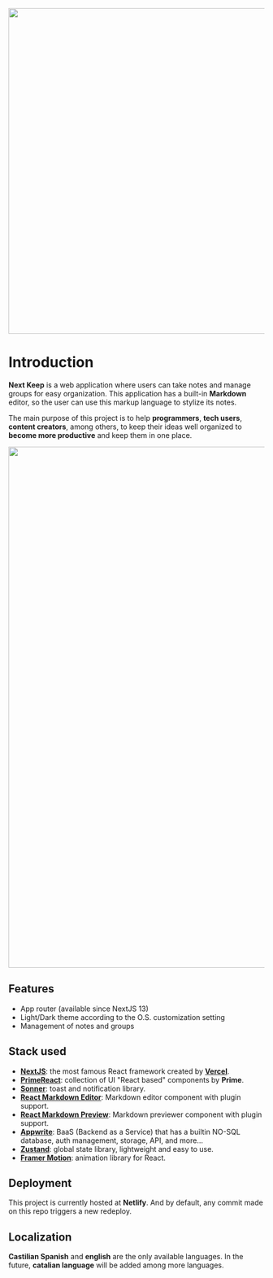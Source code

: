<p align="center"><img src="https://next-keep.netlify.app/NextKeepText.svg" width=640 /></p>

# Introduction
**Next Keep** is a web application where users can take notes and manage groups for easy organization. This application has a built-in **Markdown** editor, so the user can use this markup language to stylize its notes.

The main purpose of this project is to help **programmers**, **tech users**, **content creators**, among others, to keep their ideas well organized to **become more productive** and keep them in one place.

<p align="center"><img src="https://next-keep.netlify.app/mockup.webp" width=1024 /></p>

## Features
+ App router (available since NextJS 13)
+ Light/Dark theme according to the O.S. customization setting
+ Management of notes and groups

## Stack used
+ [**NextJS**](https://www.nextjs.org): the most famous React framework created by [**Vercel**](https://www.vercel.com).
+ [**PrimeReact**](https://primereact.org): collection of UI "React based" components by **Prime**.
+ [**Sonner**](https://sonner.emilkowal.ski/): toast and notification library.
+ [**React Markdown Editor**](https://uiwjs.github.io/react-markdown-editor/): Markdown editor component with plugin support.
+ [**React Markdown Preview**](https://uiwjs.github.io/react-markdown-preview/): Markdown previewer component with plugin support.
+ [**Appwrite**](https://appwrite.io): BaaS (Backend as a Service) that has a builtin NO-SQL database, auth management, storage, API, and more...
+ [**Zustand**](https://zustand.docs.pmnd.rs/getting-started/introduction): global state library, lightweight and easy to use.
+ [**Framer Motion**](https://www.framer.com/motion): animation library for React.

## Deployment
This project is currently hosted at **Netlify**. And by default, any commit made on this repo triggers a new redeploy.

## Localization
**Castilian Spanish** and **english** are the only available languages. In the future, **catalian language** will be added among more languages.
